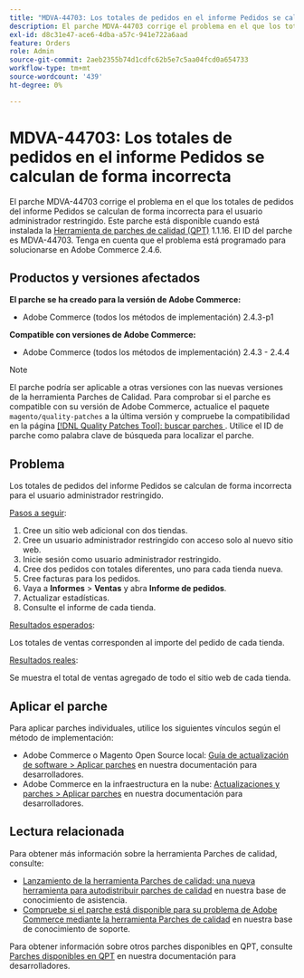 ```yaml
---
title: "MDVA-44703: Los totales de pedidos en el informe Pedidos se calculan incorrectamente"
description: El parche MDVA-44703 corrige el problema en el que los totales de pedidos del informe Pedidos se calculan de forma incorrecta para el usuario administrador restringido. Este parche está disponible cuando está instalada la [Quality Patches Tool (QPT)](/help/announcements/adobe-commerce-announcements/magento-quality-patches-released-new-tool-to-self-serve-quality-patches.md) 1.1.16. El ID del parche es MDVA-44703. Tenga en cuenta que el problema está programado para solucionarse en Adobe Commerce 2.4.6.
exl-id: d8c31e47-ace6-4dba-a57c-941e722a6aad
feature: Orders
role: Admin
source-git-commit: 2aeb2355b74d1cdfc62b5e7c5aa04fcd0a654733
workflow-type: tm+mt
source-wordcount: '439'
ht-degree: 0%

---
```


# MDVA-44703: Los totales de pedidos en el informe Pedidos se calculan de forma incorrecta

El parche MDVA-44703 corrige el problema en el que los totales de pedidos del informe Pedidos se calculan de forma incorrecta para el usuario administrador restringido. Este parche está disponible cuando está instalada la [Herramienta de parches de calidad (QPT)](/help/announcements/adobe-commerce-announcements/magento-quality-patches-released-new-tool-to-self-serve-quality-patches.md) 1.1.16. El ID del parche es MDVA-44703. Tenga en cuenta que el problema está programado para solucionarse en Adobe Commerce 2.4.6.

## Productos y versiones afectados

**El parche se ha creado para la versión de Adobe Commerce:**

* Adobe Commerce (todos los métodos de implementación) 2.4.3-p1

**Compatible con versiones de Adobe Commerce:**

* Adobe Commerce (todos los métodos de implementación) 2.4.3 - 2.4.4

>[!NOTE]
>
>El parche podría ser aplicable a otras versiones con las nuevas versiones de la herramienta Parches de Calidad. Para comprobar si el parche es compatible con su versión de Adobe Commerce, actualice el paquete `magento/quality-patches` a la última versión y compruebe la compatibilidad en la página [[!DNL Quality Patches Tool]: buscar parches ](https://experienceleague.adobe.com/tools/commerce-quality-patches/index.html). Utilice el ID de parche como palabra clave de búsqueda para localizar el parche.

## Problema

Los totales de pedidos del informe Pedidos se calculan de forma incorrecta para el usuario administrador restringido.

<u>Pasos a seguir</u>:

1. Cree un sitio web adicional con dos tiendas.
1. Cree un usuario administrador restringido con acceso solo al nuevo sitio web.
1. Inicie sesión como usuario administrador restringido.
1. Cree dos pedidos con totales diferentes, uno para cada tienda nueva.
1. Cree facturas para los pedidos.
1. Vaya a **Informes** > **Ventas** y abra **Informe de pedidos**.
1. Actualizar estadísticas.
1. Consulte el informe de cada tienda.

<u>Resultados esperados</u>:

Los totales de ventas corresponden al importe del pedido de cada tienda.

<u>Resultados reales</u>:

Se muestra el total de ventas agregado de todo el sitio web de cada tienda.

## Aplicar el parche

Para aplicar parches individuales, utilice los siguientes vínculos según el método de implementación:

* Adobe Commerce o Magento Open Source local: [Guía de actualización de software > Aplicar parches](https://experienceleague.adobe.com/en/docs/commerce-operations/tools/quality-patches-tool/usage) en nuestra documentación para desarrolladores.
* Adobe Commerce en la infraestructura en la nube: [Actualizaciones y parches > Aplicar parches](https://experienceleague.adobe.com/en/docs/commerce-cloud-service/user-guide/develop/upgrade/apply-patches) en nuestra documentación para desarrolladores.

## Lectura relacionada

Para obtener más información sobre la herramienta Parches de calidad, consulte:

* [Lanzamiento de la herramienta Parches de calidad: una nueva herramienta para autodistribuir parches de calidad](/help/announcements/adobe-commerce-announcements/magento-quality-patches-released-new-tool-to-self-serve-quality-patches.md) en nuestra base de conocimiento de asistencia.
* [Compruebe si el parche está disponible para su problema de Adobe Commerce mediante la herramienta Parches de calidad](/help/support-tools/patches-available-in-qpt-tool/check-patch-for-magento-issue-with-magento-quality-patches.md) en nuestra base de conocimiento de soporte.

Para obtener información sobre otros parches disponibles en QPT, consulte [Parches disponibles en QPT](https://experienceleague.adobe.com/tools/commerce-quality-patches/index.html) en nuestra documentación para desarrolladores.
